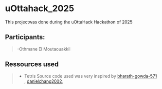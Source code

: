 # uOttahack_2025
This projectwas done during the uOttaHack Hackathon of 2025

## Participants:

> -Othmane El Moutaouakkil<br/>

## Ressources used

> - Tetris Source code used was very inspired by [bharath-gowda-571](https://github.com/bharath-gowda-571/Tetris "Bharath Gowda") , [danielchang2002](https://github.com/danielchang2002/tetris_ai "Daniel Chang"),  

